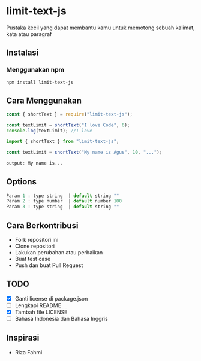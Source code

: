 # limit-text-js

Pustaka kecil yang dapat membantu kamu untuk memotong sebuah kalimat, kata atau paragraf

## Instalasi

### Menggunakan npm

```
npm install limit-text-js
```

## Cara Menggunakan

```javascript
const { shortText } = require("limit-text-js");

const textLimit = shortText("I love Code", 6);
console.log(textLimit); //I love
```

```javascript
import { shortText } from "limit-text-js";

const textLimit = shortText("My name is Agus", 10, "...");
```

```javascript
output: My name is...
```

## Options

```javascript
Param 1 : type string  | default string ""
Param 2 : type number  | default number 100
Param 3 : type string  | default string ""
```

## Cara Berkontribusi

- Fork repositori ini
- Clone repositori
- Lakukan perubahan atau perbaikan
- Buat test case
- Push dan buat Pull Request

## TODO

- [x] Ganti license di package.json
- [ ] Lengkapi README
- [x] Tambah file LICENSE
- [ ] Bahasa Indonesia dan Bahasa Inggris

## Inspirasi

- Riza Fahmi
